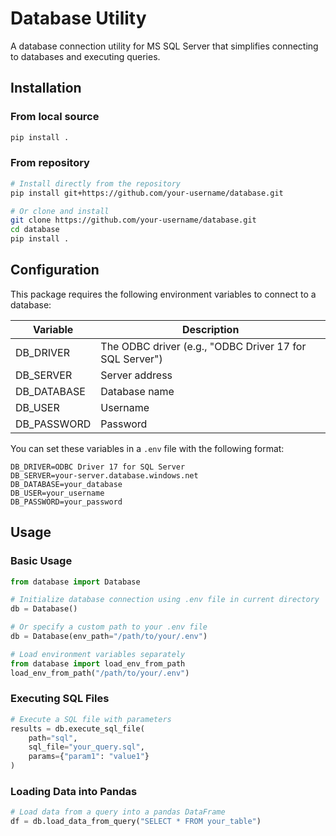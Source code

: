 # Database Utility

A database connection utility for MS SQL Server that simplifies connecting to databases and executing queries.

## Installation

### From local source
```bash
pip install .
```

### From repository
```bash
# Install directly from the repository
pip install git+https://github.com/your-username/database.git

# Or clone and install
git clone https://github.com/your-username/database.git
cd database
pip install .
```

## Configuration

This package requires the following environment variables to connect to a database:

| Variable | Description |
|----------|-------------|
| DB_DRIVER | The ODBC driver (e.g., "ODBC Driver 17 for SQL Server") |
| DB_SERVER | Server address |
| DB_DATABASE | Database name |
| DB_USER | Username |
| DB_PASSWORD | Password |

You can set these variables in a `.env` file with the following format:

```
DB_DRIVER=ODBC Driver 17 for SQL Server
DB_SERVER=your-server.database.windows.net
DB_DATABASE=your_database
DB_USER=your_username
DB_PASSWORD=your_password
```

## Usage

### Basic Usage

```python
from database import Database

# Initialize database connection using .env file in current directory
db = Database()

# Or specify a custom path to your .env file
db = Database(env_path="/path/to/your/.env")

# Load environment variables separately
from database import load_env_from_path
load_env_from_path("/path/to/your/.env")
```

### Executing SQL Files

```python
# Execute a SQL file with parameters
results = db.execute_sql_file(
    path="sql",
    sql_file="your_query.sql",
    params={"param1": "value1"}
)
```

### Loading Data into Pandas

```python
# Load data from a query into a pandas DataFrame
df = db.load_data_from_query("SELECT * FROM your_table")
```
